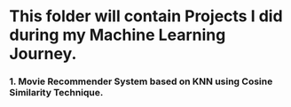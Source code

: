 # This folder will contain Projects I did during my Machine Learning Journey.

### 1. Movie Recommender System based on KNN using Cosine Similarity Technique.
